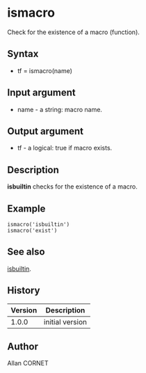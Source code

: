 

# ismacro

Check for the existence of a macro (function).

## Syntax

- tf = ismacro(name)

## Input argument

 - name - a string: macro name.

## Output argument

 - tf - a logical: true if macro exists.

## Description


  <p><b>isbuiltin</b> checks for the existence of a macro.</p>


## Example

```Nelson
ismacro('isbuiltin')
ismacro('exist')
```

## See also

[isbuiltin](isbuiltin.md).
## History

|Version|Description|
|------|------|
|1.0.0|initial version|


## Author

Allan CORNET



